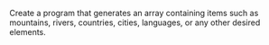 Create a program that generates an array containing items such as mountains, rivers, countries, cities, languages, or any other desired elements.
